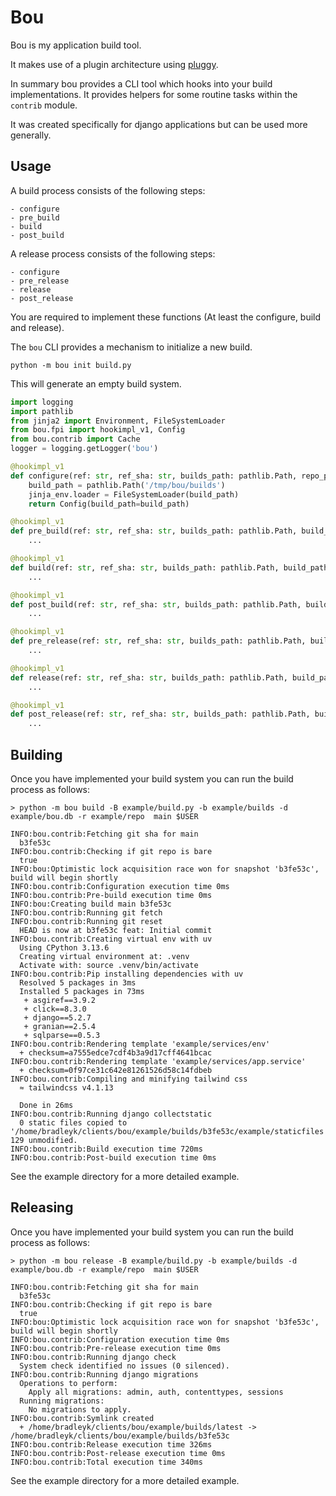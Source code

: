 # Bou

Bou is my application build tool.

It makes use of a plugin architecture using [pluggy](https://github.com/pytest-dev/pluggy).

In summary bou provides a CLI tool which hooks into your build implementations. It provides helpers for some routine tasks within the `contrib` module.

It was created specifically for django applications but can be used more generally.

## Usage

A build process consists of the following steps:

```text
- configure
- pre_build
- build
- post_build
```

A release process consists of the following steps:

```text
- configure
- pre_release
- release
- post_release
```

You are required to implement these functions (At least the configure, build and release).

The `bou` CLI provides a mechanism to initialize a new build.

```console
python -m bou init build.py
```

This will generate an empty build system.

```python
import logging
import pathlib
from jinja2 import Environment, FileSystemLoader
from bou.fpi import hookimpl_v1, Config
from bou.contrib import Cache
logger = logging.getLogger('bou')

@hookimpl_v1
def configure(ref: str, ref_sha: str, builds_path: pathlib.Path, repo_path: pathlib.Path, jinja_env: Environment, cache: Cache) -> Config:
    build_path = pathlib.Path('/tmp/bou/builds')
    jinja_env.loader = FileSystemLoader(build_path)
    return Config(build_path=build_path)

@hookimpl_v1
def pre_build(ref: str, ref_sha: str, builds_path: pathlib.Path, build_path: pathlib.Path, repo_path: pathlib.Path, jinja_env: Environment, config: Config, cache: Cache) -> None:
    ...

@hookimpl_v1
def build(ref: str, ref_sha: str, builds_path: pathlib.Path, build_path: pathlib.Path, repo_path: pathlib.Path, jinja_env: Environment, config: Config, cache: Cache) -> None:
    ...

@hookimpl_v1
def post_build(ref: str, ref_sha: str, builds_path: pathlib.Path, build_path: pathlib.Path, repo_path: pathlib.Path, jinja_env: Environment, config: Config, cache: Cache) -> None:
    ...

@hookimpl_v1
def pre_release(ref: str, ref_sha: str, builds_path: pathlib.Path, build_path: pathlib.Path, repo_path: pathlib.Path, jinja_env: Environment, config: Config, cache: Cache) -> None:
    ...

@hookimpl_v1
def release(ref: str, ref_sha: str, builds_path: pathlib.Path, build_path: pathlib.Path, repo_path: pathlib.Path, jinja_env: Environment, config: Config, cache: Cache) -> None:
    ...

@hookimpl_v1
def post_release(ref: str, ref_sha: str, builds_path: pathlib.Path, build_path: pathlib.Path, repo_path: pathlib.Path, jinja_env: Environment, config: Config, cache: Cache) -> None:
    ...
```

## Building

Once you have implemented your build system you can run the build process as follows:

```console
> python -m bou build -B example/build.py -b example/builds -d example/bou.db -r example/repo  main $USER

INFO:bou.contrib:Fetching git sha for main
  b3fe53c
INFO:bou.contrib:Checking if git repo is bare
  true
INFO:bou:Optimistic lock acquisition race won for snapshot 'b3fe53c', build will begin shortly
INFO:bou.contrib:Configuration execution time 0ms
INFO:bou.contrib:Pre-build execution time 0ms
INFO:bou:Creating build main b3fe53c
INFO:bou.contrib:Running git fetch
INFO:bou.contrib:Running git reset
  HEAD is now at b3fe53c feat: Initial commit
INFO:bou.contrib:Creating virtual env with uv
  Using CPython 3.13.6
  Creating virtual environment at: .venv
  Activate with: source .venv/bin/activate
INFO:bou.contrib:Pip installing dependencies with uv
  Resolved 5 packages in 3ms
  Installed 5 packages in 73ms
   + asgiref==3.9.2
   + click==8.3.0
   + django==5.2.7
   + granian==2.5.4
   + sqlparse==0.5.3
INFO:bou.contrib:Rendering template 'example/services/env'
  + checksum=a7555edce7cdf4b3a9d17cff4641bcac
INFO:bou.contrib:Rendering template 'example/services/app.service'
  + checksum=0f97ce31c642e81261526d58c14fdbeb
INFO:bou.contrib:Compiling and minifying tailwind css
  ≈ tailwindcss v4.1.13

  Done in 26ms
INFO:bou.contrib:Running django collectstatic
  0 static files copied to '/home/bradleyk/clients/bou/example/builds/b3fe53c/example/staticfiles', 129 unmodified.
INFO:bou.contrib:Build execution time 720ms
INFO:bou.contrib:Post-build execution time 0ms
```

See the example directory for a more detailed example.

## Releasing

Once you have implemented your build system you can run the build process as follows:

```console
> python -m bou release -B example/build.py -b example/builds -d example/bou.db -r example/repo  main $USER

INFO:bou.contrib:Fetching git sha for main
  b3fe53c
INFO:bou.contrib:Checking if git repo is bare
  true
INFO:bou:Optimistic lock acquisition race won for snapshot 'b3fe53c', build will begin shortly
INFO:bou.contrib:Configuration execution time 0ms
INFO:bou.contrib:Pre-release execution time 0ms
INFO:bou.contrib:Running django check
  System check identified no issues (0 silenced).
INFO:bou.contrib:Running django migrations
  Operations to perform:
    Apply all migrations: admin, auth, contenttypes, sessions
  Running migrations:
    No migrations to apply.
INFO:bou.contrib:Symlink created
  + /home/bradleyk/clients/bou/example/builds/latest -> /home/bradleyk/clients/bou/example/builds/b3fe53c
INFO:bou.contrib:Release execution time 326ms
INFO:bou.contrib:Post-release execution time 0ms
INFO:bou.contrib:Total execution time 340ms
```

See the example directory for a more detailed example.